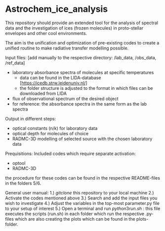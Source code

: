 # Astrochem_ice_analysis
This repository should provide an extended tool for the analysis of spectral data and the investigation of ices (frozen molecules) in proto-stellar envelopes and other cool environments. 

The aim is the unification and optimization of pre-existing codes to create a unified routine to make radiative transfer modelling possible.

Input files: [add manually to the respective directory: /lab_data, /obs_data, /ref_data]
- laboratory absorbance spectra of molecules at specific temperatures
  - data can be found in the LIDA-database [https://icedb.strw.leidenuniv.nl/]
  -  the folder structure is adjusted to the format in which files can be downloaded from LIDA
- flux of observational spectrum of the desired object
- for reference: the absorbance spectra in the same form as the lab spectra
  
Output in different steps:
- optical constants (n/k) for laboratory data
- optical depth for molecules of choice
- RADMC-3D modelling of selected source with the chosen laboratory data

Prequisitions:
Included codes which require separate activation:
- optool
- RADMC-3D

the procedure for these codes can be found in the respective README-files in the folders 5/6.

General user manual:
1.) $git clone$ this repository to your local machine
2.) Activate the codes mentioned above
3.) Search and add the input files you wish to investigate
4.) Adjust the variables in the top-most parameter.py file to your setup of interest
5.) Open a terminal and run
$python3 run.sh$ : this file executes the scripts (run.sh) in each folder which run the respective .py-files which are also creating the plots which can be found in the plots-folder. 
